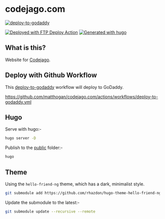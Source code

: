 # codejago.com

[![deploy-to-godaddy](https://github.com/matthogan/codejago.com/actions/workflows/deploy-to-godaddy.yml/badge.svg)](https://github.com/matthogan/codejago.com/actions/workflows/deploy-to-godaddy.yml)

[<img alt="Deployed with FTP Deploy Action" src="https://img.shields.io/badge/Deployed With-FTP DEPLOY ACTION-%3CCOLOR%3E?style=for-the-badge&color=0077b6">](https://github.com/SamKirkland/FTP-Deploy-Action)
[<img alt="Generated with hugo" src="https://img.shields.io/badge/Generated with-Hugo-%3CCOLOR%3E?style=for-the-badge&color=aa77b6">](https://gohugo.io/)

## What is this?

Website for [Codejago](codejago.com).

## Deploy with Github Workflow

This [deploy-to-godaddy](.github/workflows/deploy-to-godaddy.yml) workflow will deploy to GoDaddy.

<https://github.com/matthogan/codejago.com/actions/workflows/deploy-to-godaddy.yml>

## Hugo

Serve with hugo:-

```bash
hugo server -D
```

Publish to the [public](public/) folder:-

```bash
hugo
```

## Theme

Using the `hello-friend-ng` theme, which has a dark, minimalist style.

```bash
git submodule add https://github.com/rhazdon/hugo-theme-hello-friend-ng.git themes/hello-friend-ng
```

Update the submodule to the latest:-

```bash
git submodule update --recursive --remote
```
